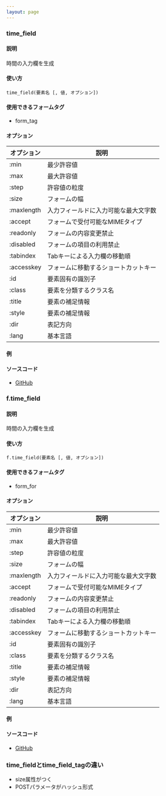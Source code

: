 ```yaml
---
layout: page
---
```

### time_field
#### 説明
時間の入力欄を生成

#### 使い方
    time_field(要素名 [, 値, オプション])

#### 使用できるフォームタグ
* form_tag

#### オプション

オプション      | 説明
---------- | ------------------
:min       | 最少許容値
:max       | 最大許容値
:step      | 許容値の粒度
:size      | フォームの幅
:maxlength | 入力フィールドに入力可能な最大文字数
:accept    | フォームで受付可能なMIMEタイプ
:readonly  | フォームの内容変更禁止
:disabled  | フォームの項目の利用禁止
:tabindex  | Tabキーによる入力欄の移動順
:accesskey | フォームに移動するショートカットキー
:id        | 要素固有の識別子
:class     | 要素を分類するクラス名
:title     | 要素の補足情報
:style     | 要素の補足情報
:dir       | 表記方向
:lang      | 基本言語

#### 例


#### ソースコード
* [GitHub](https://github.com/rails/rails/blob/477fae3eb3d3b3bfdbe28586fecb8578c0be4721/actionview/lib/action_view/helpers/form_helper.rb#L1067)

### f.time_field
#### 説明
時間の入力欄を生成

#### 使い方
    f.time_field(要素名 [, 値, オプション])

#### 使用できるフォームタグ
* form_for

#### オプション

オプション      | 説明
---------- | ------------------
:min       | 最少許容値
:max       | 最大許容値
:step      | 許容値の粒度
:size      | フォームの幅
:maxlength | 入力フィールドに入力可能な最大文字数
:accept    | フォームで受付可能なMIMEタイプ
:readonly  | フォームの内容変更禁止
:disabled  | フォームの項目の利用禁止
:tabindex  | Tabキーによる入力欄の移動順
:accesskey | フォームに移動するショートカットキー
:id        | 要素固有の識別子
:class     | 要素を分類するクラス名
:title     | 要素の補足情報
:style     | 要素の補足情報
:dir       | 表記方向
:lang      | 基本言語

#### 例

#### ソースコード
* [GitHub](https://github.com/rails/rails/blob/477fae3eb3d3b3bfdbe28586fecb8578c0be4721/actionview/lib/action_view/helpers/form_helper.rb#L1067)

### time_fieldとtime_field_tagの違い
* size属性がつく
* POSTパラメータがハッシュ形式